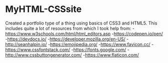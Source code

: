 # MyHTML-CSSsite

Created a portfolio type of a thing using basics of CSS3 and HTML5.
This includes quite a lot of resources from which I took help from:
-https://www.w3schools.com/html/html_editors.asp
-https://codepen.io/pen/
-https://devdocs.io/
-https://developer.mozilla.org/en-US/
-http://seanhalpin.io/
-https://emojipedia.org/
-https://www.favicon.cc/
-https://www.cssfontstack.com/
-https://fonts.google.com/
-http://www.cssbuttongenerator.com/
-https://www.flaticon.com/
